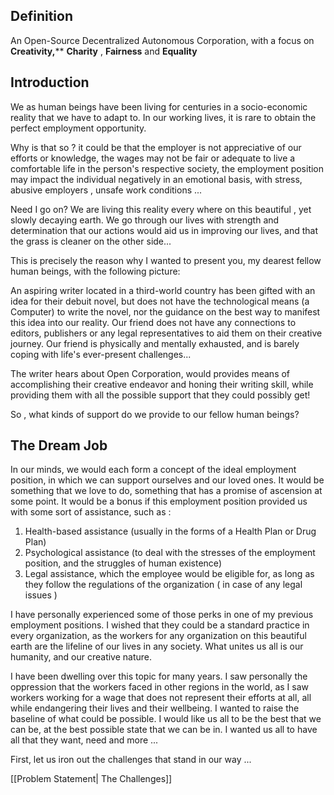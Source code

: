 

## Definition


An Open-Source Decentralized Autonomous Corporation, with a focus on **Creativity,**** **Charity** , **Fairness** and **Equality**


## Introduction 


We as human beings have been living for centuries in a socio-economic reality that we have to adapt to. In our working lives, it is rare to obtain the perfect employment opportunity. 

Why is that so ? it could be that the employer is not appreciative of our efforts or knowledge, the wages may not be fair or adequate to live a comfortable life in the person's respective society, the employment position may impact the individual negatively in an emotional basis, with stress, abusive employers , unsafe work conditions ... 


Need I go on? We are living this reality every where on this beautiful , yet slowly decaying earth. We go through our lives with strength and determination that our actions would aid us in improving our lives, and that the grass is cleaner on the other side... 


This is precisely the reason why I wanted to present you, my dearest fellow human beings, with the following picture: 


An aspiring writer located in a third-world country has been gifted with an idea for their debuit novel, but does not have the technological means (a Computer) to write the novel, nor the guidance on the best way to manifest this idea into our reality. Our friend does not have any connections to editors, publishers or any legal representatives to aid them on their creative journey. Our friend is physically and mentally exhausted, and is barely coping with life's ever-present challenges...


The writer hears about Open Corporation, would provides means of accomplishing their creative endeavor and honing their writing skill, while providing them with all the possible support that they could possibly get! 


So , what kinds of support do we provide to our fellow human beings? 


## The Dream Job


In our minds, we would each form a concept of the ideal employment position, in which we can support ourselves and our loved ones. It would be something that we love to do, something that has a promise of ascension at some point. It would be a bonus if this employment position provided us with some sort of assistance, such as : 

1. Health-based assistance (usually in the forms of a Health Plan or Drug Plan)
2. Psychological assistance (to deal with the stresses of the employment position, and the struggles of human existence)
3. Legal assistance, which the employee would be eligible for, as long as they follow the regulations of the organization ( in case of any legal issues )


I have personally experienced some of those perks in one of my previous employment positions. I wished that they could be a standard practice in every organization, as the workers for any organization on this beautiful earth are the lifeline of our lives in any society. What unites us all is our humanity, and our creative nature. 


I have been dwelling over this topic for many years. I saw personally the oppression that the workers faced in other regions in the world, as I saw workers working for a wage that does not represent their efforts at all, all while endangering their lives and their wellbeing. I wanted to raise the baseline of what could be possible. I would like us all to be the best that we can be, at the best possible state that we can be in. I wanted us all to have all that they want, need and more ...


First, let us iron out the challenges that stand in our way ...



[[Problem Statement| The Challenges]]






